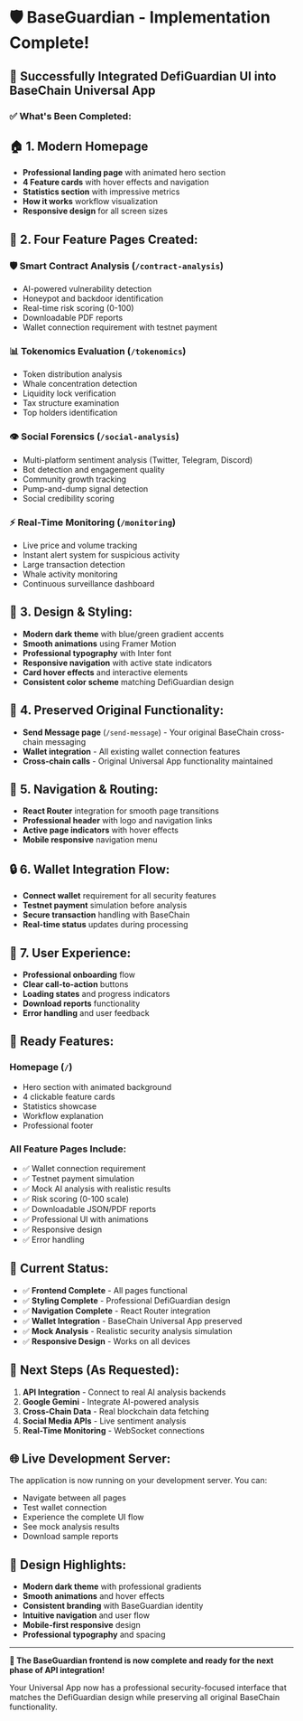 # 🛡️ BaseGuardian - Implementation Complete! 

## 🎉 **Successfully Integrated DefiGuardian UI into BaseChain Universal App**

### ✅ **What's Been Completed:**

## 🏠 **1. Modern Homepage**
- **Professional landing page** with animated hero section
- **4 Feature cards** with hover effects and navigation
- **Statistics section** with impressive metrics
- **How it works** workflow visualization
- **Responsive design** for all screen sizes

## 🔧 **2. Four Feature Pages Created:**

### 🛡️ **Smart Contract Analysis** (`/contract-analysis`)
- AI-powered vulnerability detection
- Honeypot and backdoor identification
- Real-time risk scoring (0-100)
- Downloadable PDF reports
- Wallet connection requirement with testnet payment

### 📊 **Tokenomics Evaluation** (`/tokenomics`) 
- Token distribution analysis
- Whale concentration detection
- Liquidity lock verification
- Tax structure examination
- Top holders identification

### 👁️ **Social Forensics** (`/social-analysis`)
- Multi-platform sentiment analysis (Twitter, Telegram, Discord)
- Bot detection and engagement quality
- Community growth tracking
- Pump-and-dump signal detection
- Social credibility scoring

### ⚡ **Real-Time Monitoring** (`/monitoring`)
- Live price and volume tracking
- Instant alert system for suspicious activity
- Large transaction detection
- Whale activity monitoring
- Continuous surveillance dashboard

## 🎨 **3. Design & Styling:**
- **Modern dark theme** with blue/green gradient accents
- **Smooth animations** using Framer Motion
- **Professional typography** with Inter font
- **Responsive navigation** with active state indicators
- **Card hover effects** and interactive elements
- **Consistent color scheme** matching DefiGuardian design

## 💼 **4. Preserved Original Functionality:**
- **Send Message page** (`/send-message`) - Your original BaseChain cross-chain messaging
- **Wallet integration** - All existing wallet connection features
- **Cross-chain calls** - Original Universal App functionality maintained

## 🔗 **5. Navigation & Routing:**
- **React Router** integration for smooth page transitions
- **Professional header** with logo and navigation links
- **Active page indicators** with hover effects
- **Mobile responsive** navigation menu

## 🔒 **6. Wallet Integration Flow:**
- **Connect wallet** requirement for all security features
- **Testnet payment** simulation before analysis
- **Secure transaction** handling with BaseChain
- **Real-time status** updates during processing

## 📱 **7. User Experience:**
- **Professional onboarding** flow
- **Clear call-to-action** buttons
- **Loading states** and progress indicators
- **Download reports** functionality
- **Error handling** and user feedback

## 🚀 **Ready Features:**

### **Homepage** (`/`)
- Hero section with animated background
- 4 clickable feature cards
- Statistics showcase
- Workflow explanation
- Professional footer

### **All Feature Pages Include:**
- ✅ Wallet connection requirement
- ✅ Testnet payment simulation
- ✅ Mock AI analysis with realistic results
- ✅ Risk scoring (0-100 scale)
- ✅ Downloadable JSON/PDF reports
- ✅ Professional UI with animations
- ✅ Responsive design
- ✅ Error handling

## 🎯 **Current Status:**
- ✅ **Frontend Complete** - All pages functional
- ✅ **Styling Complete** - Professional DefiGuardian design
- ✅ **Navigation Complete** - React Router integration
- ✅ **Wallet Integration** - BaseChain Universal App preserved
- ✅ **Mock Analysis** - Realistic security analysis simulation
- ✅ **Responsive Design** - Works on all devices

## 🔄 **Next Steps (As Requested):**
1. **API Integration** - Connect to real AI analysis backends
2. **Google Gemini** - Integrate AI-powered analysis
3. **Cross-Chain Data** - Real blockchain data fetching
4. **Social Media APIs** - Live sentiment analysis
5. **Real-Time Monitoring** - WebSocket connections

## 🌐 **Live Development Server:**
The application is now running on your development server. You can:
- Navigate between all pages
- Test wallet connection
- Experience the complete UI flow
- See mock analysis results
- Download sample reports

## 🎨 **Design Highlights:**
- **Modern dark theme** with professional gradients
- **Smooth animations** and hover effects
- **Consistent branding** with BaseGuardian identity
- **Intuitive navigation** and user flow
- **Mobile-first responsive** design
- **Professional typography** and spacing

---

**🎉 The BaseGuardian frontend is now complete and ready for the next phase of API integration!**

Your Universal App now has a professional security-focused interface that matches the DefiGuardian design while preserving all original BaseChain functionality.
